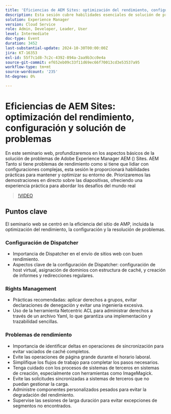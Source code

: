 ```yaml
---
title: 'Eficiencias de AEM Sites: optimización del rendimiento, configuración y solución de problemas'
description: Esta sesión cubre habilidades esenciales de solución de problemas para Adobe Experience Manager AEM () Sites, centrándose en soluciones prácticas y prácticas para problemas de rendimiento, configuraciones complejas y permisos de usuario.
solution: Experience Manager
version: Cloud Service
role: Admin, Developer, Leader, User
level: Intermediate
doc-type: Event
duration: 3452
last-substantial-update: 2024-10-30T00:00:00Z
jira: KT-16353
exl-id: 55f7c1d8-7c2c-4392-894a-2aa9b3cc0e4a
source-git-commit: ef652eb09c33f11d69ec66f70013cd3e53537a95
workflow-type: tm+mt
source-wordcount: '235'
ht-degree: 0%

---
```


# Eficiencias de AEM Sites: optimización del rendimiento, configuración y solución de problemas

En este seminario web, profundizaremos en los aspectos básicos de la solución de problemas de Adobe Experience Manager AEM () Sites. AEM Tanto si tiene problemas de rendimiento como si tiene que lidiar con configuraciones complejas, esta sesión le proporcionará habilidades prácticas para mantener y optimizar su entorno de. Priorizaremos las demostraciones en directo sobre las diapositivas, ofreciendo una experiencia práctica para abordar los desafíos del mundo real&#x200B;

>[!VIDEO](https://video.tv.adobe.com/v/3435114/?learn=on)

## Puntos clave

El seminario web se centró en la eficiencia del sitio de AMP, incluida la optimización del rendimiento, la configuración y la resolución de problemas.

### Configuración de Dispatcher

* Importancia de Dispatcher en el envío de sitios web con buen rendimiento.
* Aspectos clave de la configuración de Dispatcher: configuración de host virtual, asignación de dominios con estructura de caché, y creación de informes y redirecciones regulares.

### Rights Management

* Prácticas recomendadas: aplicar derechos a grupos, evitar declaraciones de denegación y evitar una ingeniería excesiva.
* Uso de la herramienta Netcentric ACL para administrar derechos a través de un archivo Yaml, lo que garantiza una implementación y trazabilidad sencillas.

### Problemas de rendimiento

* Importancia de identificar deltas en operaciones de sincronización para evitar vaciados de caché completos.
* Evite las operaciones de página grande durante el horario laboral.
* Simplifique los flujos de trabajo para completar los pasos necesarios.
* Tenga cuidado con los procesos de sistemas de terceros en sistemas de creación, especialmente con herramientas como ImageMagick.
* Evite las solicitudes sincronizadas a sistemas de terceros que no puedan gestionar la carga.
* Administre componentes personalizados pesados para evitar la degradación del rendimiento.
* Supervise las sesiones de larga duración para evitar excepciones de segmentos no encontrados.
